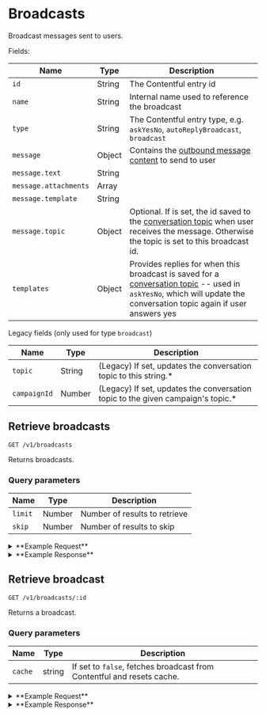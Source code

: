 # Broadcasts

Broadcast messages sent to users.

Fields:

Name | Type | Description
-----|------|------------
`id` | String | The Contentful entry id
`name` | String | Internal name used to reference the broadcast
`type` | String | The Contentful entry type, e.g. `askYesNo`, `autoReplyBroadcast`, `broadcast`
`message` | Object | Contains the [outbound message content](https://github.com/DoSomething/gambit-conversations/blob/master/documentation/endpoints/messages.md) to send to user
`message.text` | String |
`message.attachments` | Array |
`message.template` | String |
`message.topic` | Object | Optional. If is set, the id saved to the [conversation topic](https://github.com/DoSomething/gambit-campaigns/blob/master/documentation/endpoints/topics.md) when user receives the message. Otherwise the topic is set to this broadcast id.
`templates` | Object | Provides replies for when this broadcast is saved for a [conversation topic](https://github.com/DoSomething/gambit-campaigns/blob/master/documentation/endpoints/topics.md) -- used in `askYesNo`, which will update the conversation topic again if user answers yes

Legacy fields (only used for type `broadcast`)

Name | Type | Description
-----|------|------------
`topic` | String | (Legacy) If set, updates the conversation topic to this string.*
`campaignId` | Number | (Legacy) If set, updates the conversation topic to the given campaign's topic.*



## Retrieve broadcasts

```
GET /v1/broadcasts
```

Returns broadcasts.

### Query parameters

Name | Type | Description
-----|------|------------
`limit` | Number | Number of results to retrieve
`skip` | Number | Number of results to skip

<details><summary>**Example Request**</summary><p>

```
curl http://localhost:5000/v1/broadcasts?skip=20
  -H "Accept: application/json"
  -H "Content-Type: application/json"
```

</p></details>

<details><summary>**Example Response**</summary><p>
  
```
{
  "data": [
    {
      "id": "2pdZ69lVukaEw2MM8gcEOg",
      "name": "VoterRegistration2018_Jul10_MissouriPrimaryReminder",
      "type": "broadcast",
      "createdAt": "2018-07-10T13:43:15.338Z",
      "updatedAt": "2018-07-10T13:44:12.830Z",
      "message": {
        "text": "It's Freddie! Guess what -- Missouri needs YOU. Voters have the power to make a huge difference in your state, so make sure you're registered to vote in Missouri's primary before tonight's deadline! It takes just 2 mins: https://vote.dosomething.org/?r=user:{{user.id}},campaignID:8017,campaignRunID:8022,source:sms,source_details:broadcastID_2pdZ69lVukaEw2MM8gcEOg",
        "attachments": [],
        "template": "rivescript"
      },
      "campaignId": null,
      "topic": "survey_response"
    },
    {
      "id": "2X4r3fZrTGA2mGemowgiEI",
      "name": "askYesNo test",
      "type": "askYesNo",
      "createdAt": "2018-08-06T23:34:56.395Z",
      "updatedAt": "2018-08-08T22:20:14.822Z",
      "message": {
        "text": "Join Pump it Up? \n\nYes No",
        "attachments": [],
        "template": "askYesNo",
        "topic": {}
      },
      "templates": {
        "saidYes": {
          "text": "Great! Text START to submit a photo.",
           "topic": {
            "id": "4xXe9sQqmIeiWauSUu6kAY",
            "name": "Pump It Up - Submit Flyer",
            "type": "photoPostConfig",
            "createdAt": "2018-08-01T14:41:30.242Z",
            "updatedAt": "2018-08-07T15:44:59.609Z"
          }
        },
        "saidNo": {
          "text": "Ok, we'll check in with you later.",
          "topic": {}
        },
        "invalidAskYesNoResponse": {
          "text": "Sorry, I didn't get that - did you want to join for Pump It Up? Yes or No",
          "topic": {}
        },
        "autoReply": {
          "text": "Sorry, I didn't understand that. Text Q if you have a question.",
          "topic": {}
        }
      },
    },
    ...
  },
  "meta": {
    "pagination": {
      "total": 573,
      "skip": 20,
      "limit": 100
    }
  }
}
```

</p></details>


## Retrieve broadcast

```
GET /v1/broadcasts/:id
```

Returns a broadcast.

### Query parameters

Name | Type | Description
-----|------|------------
`cache` | string | If set to `false`, fetches broadcast from Contentful and resets cache.

<details><summary>**Example Request**</summary><p>

```
curl http://localhost:5000/v1/broadcasts/2HdYviqiK46skcgKW6OSGk?cache=false
  -H "Accept: application/json"
  -H "Content-Type: application/json"
```

</p></details>

<details><summary>**Example Response**</summary><p>
  
```
{
  "data": {
    "id": "2HdYviqiK46skcgKW6OSGk",
    "name": "VoterRegistration2018_Jun27_Pending_TestG",
    "type": "broadcast",
    "createdAt": "2018-06-27T16:53:41.058Z",
    "updatedAt": "2018-06-27T16:54:34.766Z",
    "message": {
      "text": "It's Freddie from DoSomething. There's an election coming up in Nov. I wanna hear from you. Tell me: What issue do you want to see Americans vote for this year?",
      "attachments": [],
      "template": "askText"
    },
    "campaignId": 7059,
    "topic": null
  }
}
```

</p></details>
